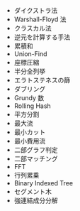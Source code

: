 - ダイクストラ法
- Warshall-Floyd 法
- クラスカル法
- 逆元を計算する手法
- 累積和
- Union-Find
- 座標圧縮
- 半分全列挙
- エラトステネスの篩
- ダブリング
- Grundy 数
- Rolling Hash
- 平方分割
- 最大流
- 最小カット
- 最小費用流
- 二部グラフ判定
- 二部マッチング
- FFT
- 行列累乗
- Binary Indexed Tree
- セグメント木
- 強連結成分分解
